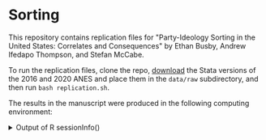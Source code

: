 # Sorting

This repository contains replication files for "Party-Ideology Sorting in the United States: Correlates and Consequences" by Ethan Busby, Andrew Ifedapo Thompson, and Stefan McCabe.

To run the replication files, clone the repo, [download](https://electionstudies.org/data-center/) the Stata versions of the 2016 and 2020 ANES and place them in the `data/raw` subdirectory, and then run `bash replication.sh`.

The results in the manuscript were produced in the following computing environment:

<details>
<summary>Output of R sessionInfo()</summary>
<br>

```
R version 4.2.2 (2022-10-31)
Platform: aarch64-apple-darwin20 (64-bit)
Running under: macOS Ventura 13.0

Matrix products: default
LAPACK: /Library/Frameworks/R.framework/Versions/4.2-arm64/Resources/lib/libRlapack.dylib

locale:
[1] en_US.UTF-8/en_US.UTF-8/en_US.UTF-8/C/en_US.UTF-8/en_US.UTF-8

attached base packages:
[1] stats     graphics  grDevices datasets  utils     methods   base     

other attached packages:
 [1] yardstick_1.1.0    workflowsets_1.0.0 workflows_1.1.2    tune_1.0.1         rsample_1.1.1      recipes_1.0.4      parsnip_1.0.3     
 [8] modeldata_1.1.0    infer_1.0.4        dials_1.1.0        scales_1.2.1       broom_1.0.3        tidymodels_1.0.0   modelsummary_1.3.0
[15] glmnetUtils_1.1.8  glmnet_4.1-6       Matrix_1.5-1       estimatr_1.0.0     haven_2.5.1        forcats_1.0.0      stringr_1.5.0     
[22] dplyr_1.1.1        purrr_1.0.1        readr_2.1.4        tidyr_1.3.0        tibble_3.2.1       ggplot2_3.4.1      tidyverse_1.3.2   

loaded via a namespace (and not attached):
  [1] googledrive_2.0.0   colorspace_2.1-0    ellipsis_0.3.2      class_7.3-20        estimability_1.4.1  parameters_0.20.2  
  [7] fs_1.6.1            rstudioapi_0.14     farver_2.1.1        listenv_0.9.0       furrr_0.3.1         prodlim_2019.11.13 
 [13] fansi_1.0.4         mvtnorm_1.1-3       lubridate_1.9.2     xml2_1.3.3          codetools_0.2-18    splines_4.2.2      
 [19] knitr_1.42          Formula_1.2-4       jsonlite_1.8.4      dbplyr_2.3.0        effectsize_0.8.3    compiler_4.2.2     
 [25] httr_1.4.4          emmeans_1.8.5       backports_1.4.1     assertthat_0.2.1    fastmap_1.1.0       gargle_1.3.0       
 [31] cli_3.6.0           htmltools_0.5.4     tools_4.2.2         gtable_0.3.1        glue_1.6.2          tables_0.9.10      
 [37] Rcpp_1.0.10         cellranger_1.1.0    DiceDesign_1.9      vctrs_0.6.1         svglite_2.1.1       iterators_1.0.14   
 [43] insight_0.19.0      timeDate_4022.108   gower_1.0.1         xfun_0.38           globals_0.16.2      rvest_1.0.3        
 [49] timechange_0.2.0    lifecycle_1.0.3     renv_0.17.3         googlesheets4_1.0.1 future_1.31.0       MASS_7.3-58.1      
 [55] ipred_0.9-13        hms_1.1.2           parallel_4.2.2      RColorBrewer_1.1-3  rpart_4.1.19        stringi_1.7.12     
 [61] bayestestR_0.13.0   foreach_1.5.2       checkmate_2.1.0     lhs_1.1.6           hardhat_1.2.0       lava_1.7.1         
 [67] shape_1.4.6         rlang_1.1.0         pkgconfig_2.0.3     systemfonts_1.0.4   evaluate_0.20       lattice_0.20-45    
 [73] labeling_0.4.2      tidyselect_1.2.0    parallelly_1.34.0   magrittr_2.0.3      R6_2.5.1            generics_0.1.3     
 [79] DBI_1.1.3           pillar_1.8.1        withr_2.5.0         datawizard_0.6.5    survival_3.4-0      nnet_7.3-18        
 [85] performance_0.10.2  future.apply_1.10.0 modelr_0.1.10       crayon_1.5.2        utf8_1.2.3          tzdb_0.3.0         
 [91] rmarkdown_2.20      grid_4.2.2          readxl_1.4.2        reprex_2.0.2        digest_0.6.31       webshot_0.5.4      
 [97] munsell_0.5.0       GPfit_1.0-8         viridisLite_0.4.1   kableExtra_1.3.4   
```

</details>
